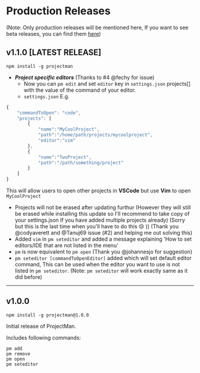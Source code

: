 # Production Releases
(Note: Only production releases will be mentioned here, If you want to see beta releases, you can find them [here](https://github.com/saurabhdaware/projectman/releases))

## v1.1.0 [LATEST RELEASE]
```shell
npm install -g projectman
```
- ***Project specific editors*** (Thanks to #4 @fechy for issue)
     - Now you can `pm edit` and set `editor` key in `settings.json` projects[] with the value of the command of your editor.
    -  `settings.json` E.g.
```js
{
    "commandToOpen": "code",
    "projects": [
        {
            "name":"MyCoolProject",
            "path":"/home/path/projects/mycoolproject",
            "editor":"vim"
        },
        {
            "name":"TwoProject",
            "path":"/path/something/project"
        }
    ]
}
```
This will allow users to open other projects in **VSCode** but use **Vim** to open `MyCoolProject`
 


- Projects will not be erased after updating furthur (However they will still be erased while installing this update so I'll recommend to take copy of your settings.json If you have added multiple projects already) (Sorry but this is the last time when you'll have to do this :cry: )) 
(Thank you @codyaverett and @Tanuj69 issue (#2) and helping me out solving this)
- Added `vim` in `pm seteditor` and added a message explaining 'How to set editors/IDE that are not listed in the menu'
- `pm` is now equivalent to `pm open`
(Thank you @johannesjo for suggestion)
- `pm seteditor [commandToOpenEditor]` added which will set default editor command, This can be used when the editor you want to use is not listed in `pm seteditor`. (Note: `pm seteditor` will work exactly same as it did before)

---

## v1.0.0 
```shell
npm install -g projectman@1.0.0
```

Initial release of ProjectMan.

Includes following commands:

```shell
pm add
pm remove
pm open
pm seteditor
```

